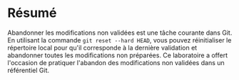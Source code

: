 # Résumé

Abandonner les modifications non validées est une tâche courante dans Git. En utilisant la commande `git reset --hard HEAD`, vous pouvez réinitialiser le répertoire local pour qu'il corresponde à la dernière validation et abandonner toutes les modifications non préparées. Ce laboratoire a offert l'occasion de pratiquer l'abandon des modifications non validées dans un référentiel Git.
